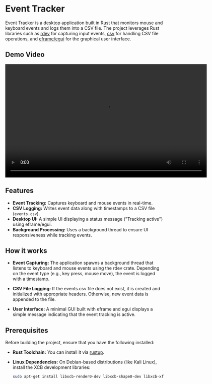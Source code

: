 # Event Tracker

Event Tracker is a desktop application built in Rust that monitors mouse and keyboard events and logs them into a CSV file. The project leverages Rust libraries such as [rdev](https://crates.io/crates/rdev) for capturing input events, [csv](https://crates.io/crates/csv) for handling CSV file operations, and [eframe/egui](https://crates.io/crates/eframe) for the graphical user interface.


## Demo Video 

<video width="640" height="360" controls>
  <source src="./video.mp4" type="video/mp4">
  Your browser does not support the video tag.
</video>


## Features

- **Event Tracking:** Captures keyboard and mouse events in real-time.
- **CSV Logging:** Writes event data along with timestamps to a CSV file (`events.csv`).
- **Desktop UI:** A simple UI displaying a status message ("Tracking active") using eframe/egui.
- **Background Processing:** Uses a background thread to ensure UI responsiveness while tracking events.


## How it works

- **Event Capturing:** The application spawns a background thread that listens to keyboard and mouse events using the rdev crate. Depending on the event type (e.g., key press, mouse move), the event is logged with a timestamp.


- **CSV File Logging:** If the events.csv file does not exist, it is created and initialized with appropriate headers. Otherwise, new event data is appended to the file.


- **User Interface:** A minimal GUI built with eframe and egui displays a simple message indicating that the event tracking is active.


## Prerequisites

Before building the project, ensure that you have the following installed:

- **Rust Toolchain:** You can install it via [rustup](https://rustup.rs/).
- **Linux Dependencies:** On Debian-based distributions (like Kali Linux), install the XCB development libraries:
  
  ```bash
  sudo apt-get install libxcb-render0-dev libxcb-shape0-dev libxcb-xfixes0-dev
```
